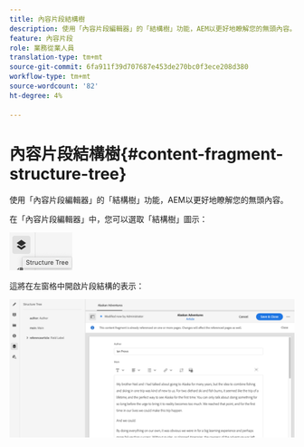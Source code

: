 ```yaml
---
title: 內容片段結構樹
description: 使用「內容片段編輯器」的「結構樹」功能，AEM以更好地瞭解您的無頭內容。
feature: 內容片段
role: 業務從業人員
translation-type: tm+mt
source-git-commit: 6fa911f39d707687e453de270bc0f3ece208d380
workflow-type: tm+mt
source-wordcount: '82'
ht-degree: 4%

---
```



# 內容片段結構樹{#content-fragment-structure-tree}

使用「內容片段編輯器」的「結構樹」功能，AEM以更好地瞭解您的無頭內容。

在「內容片段編輯器」中，您可以選取「結構樹」圖示：

![內容片段結構樹](assets/cfm-structuretree-01.png)

這將在左窗格中開啟片段結構的表示：

![內容片段結構樹](assets/cfm-structuretree-02.png)